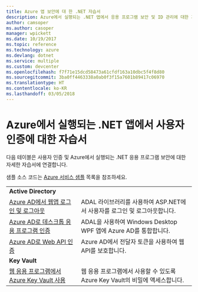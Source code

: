 ```yaml
---
title: Azure 앱 보안에 대 한 .NET 자습서
description: Azure에서 실행되는 .NET 앱에서 응용 프로그램 보안 및 ID 관리에 대한 자습서입니다.
author: camsoper
ms.author: casoper
manager: wpickett
ms.date: 10/19/2017
ms.topic: reference
ms.technology: azure
ms.devlang: dotnet
ms.service: multiple
ms.custom: devcenter
ms.openlocfilehash: f7f71e15dcd58473a61cfdf163a10dbc5f4f8d80
ms.sourcegitcommit: 3ba0ff4463338a0ab0f3f15a7601b89417c06970
ms.translationtype: HT
ms.contentlocale: ko-KR
ms.lasthandoff: 03/05/2018
---
```

# <a name="tutorials-for-authenticating-users-in-your-net-apps-running-on-azure"></a>Azure에서 실행되는 .NET 앱에서 사용자 인증에 대한 자습서

다음 테이블은 사용자 인증 및 Azure에서 실행되는 .NET 응용 프로그램 보안에 대한 자세한 자습서에 연결합니다.

샘플 소스 코드는 [Azure 서비스 샘플](https://azure.microsoft.com/resources/samples/?platform=dotnet) 목록을 참조하세요.

| | |
|---|---|
|**Active Directory**||
| [Azure AD에서 웹앱 로그인 및 로그아웃][1] | ADAL 라이브러리를 사용하여 ASP.NET에서 사용자를 로그인 및 로그아웃합니다.
| [Azure AD로 데스크톱 응용 프로그램 인증][2]| ADAL을 사용하여 Windows Desktop WPF 앱에 Azure AD를 통합합니다. | 
| [Azure AD로 Web API 인증][3] | Azure AD에서 전달자 토큰을 사용하여 웹 API를 보호합니다. |
|**Key Vault**||
| [웹 응용 프로그램에서 Azure Key Vault 사용][4] | 웹 응용 프로그램에서 사용할 수 있도록 Azure Key Vault의 비밀에 액세스합니다. | 

[1]: /azure/active-directory/develop/active-directory-devquickstarts-webapp-dotnet
[2]: /azure/active-directory/develop/active-directory-devquickstarts-dotnet
[3]: /azure/active-directory/develop/active-directory-devquickstarts-webapi-dotnet
[4]: /azure/key-vault/key-vault-use-from-web-application